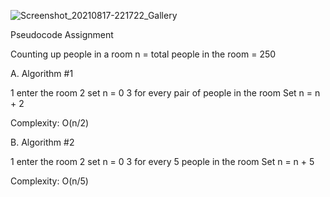 ![Screenshot_20210817-221722_Gallery](https://user-images.githubusercontent.com/89081126/129749585-2807f3c0-4c59-463c-9842-d768005d5058.jpg)

Pseudocode Assignment

Counting up people in a room
n = total people in the room = 250

A. Algorithm #1

1 enter the room
2 set n = 0
3 for every pair of people in the room
     Set n = n + 2

Complexity: O(n/2)

B. Algorithm #2

1 enter the room
2 set n = 0
3 for every 5 people in the room
     Set n = n + 5
  
Complexity: O(n/5)

